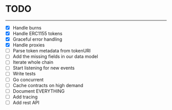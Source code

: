 # TODO

---

-   [x] Handle burns
-   [x] Handle ERC1155 tokens
-   [x] Graceful error handling
-   [x] Handle proxies
-   [ ] Parse token metadata from tokenURI
-   [ ] Add the missing fields in our data model
-   [ ] Iterate whole chain
-   [ ] Start listening for new events
-   [ ] Write tests
-   [ ] Go concurrent
-   [ ] Cache contracts on high demand
-   [ ] Document EVERYTHING
-   [ ] Add tracing
-   [ ] Add rest API
